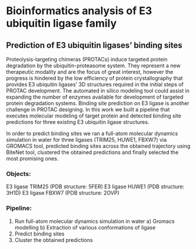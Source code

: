 # Bioinformatics analysis of E3 ubiquitin ligase family
## Prediction of E3 ubiquitin ligases’ binding sites



Proteolysis-targeting chimeras (PROTACs) induce targeted protein degradation by the ubiquitin-proteasome system. They represent a new therapeutic modality and are the focus of great interest, however the progress is hindered by the low efficiency of protein crystallography that provides E3 ubiquitin ligases' 3D structures required in the initial steps of PROTAC development. The automated in silico modeling tool could assist in expanding the number of enzymes available for development of targeted protein degradation systems. Binding site prediction on E3 ligase is another challenge in PROTAC designing. In this work we built a pipeline that executes molecular modeling of target protein and detected binding site predictions for three existing E3 ubiquitin ligase structures. 

In order to predict binding sites we ran a full-atom molecular dynamics simulation in water for three ligases (TRIM25, HUWE1, FBXW7) via GROMACS tool, predicted binding sites across the obtained trajectory using BiteNet tool, clustered the obtained predictions and finally selected the most promising ones.

### Objects:
Е3 ligase ТRIM25 (PDB structure: 5FER)
Е3 ligase HUWE1 (PDB structure: 3H1D)
Е3 ligase FBXW7 (PDB structure: 2OVP)

### Pipeline:
  1. Run full-atom molecular dynamics simulation in water
      a) Gromacs modelling 
      b) Extraction of various conformations of ligase
  2. Predict binding sites
  3. Cluster the obtained predictions 
    
